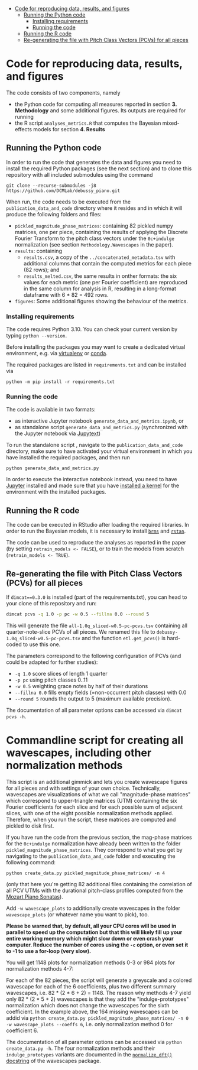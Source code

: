 <!-- TOC -->
* [Code for reproducing data, results, and figures](#code-for-reproducing-data-results-and-figures)
  * [Running the Python code](#running-the-python-code)
    * [Installing requirements](#installing-requirements)
    * [Running the code](#running-the-code)
  * [Running the R code](#running-the-r-code)
  * [Re-generating the file with Pitch Class Vectors (PCVs) for all pieces](#re-generating-the-file-with-pitch-class-vectors-pcvs-for-all-pieces)
<!-- TOC -->

# Code for reproducing data, results, and figures

The code consists of two components, namely

* the Python code for computing all measures reported in section **3. Methodology** and some additional figures. 
  Its outputs are required for running
* the R script `analyses_metrics.R` that computes the Bayesian mixed-effects models for section
  **4. Results**


## Running the Python code

In order to run the code that generates the data and figures you need to install the required Python packages 
(see the next section) and to clone this repository with all included submodules using the command

    git clone --recurse-submodules -j8 https://github.com/DCMLab/debussy_piano.git

When run, the code needs to be executed from the `publication_data_and_code` directory where it resides and
in which it will produce the following folders and files:

* `pickled_magnitude_phase_matrices`: containing 82 pickled numpy matrices, one per piece, containing the results of
  applying the Discrete Fourier Transform to the pitch class vectors under the `0c+indulge` normalization (see section 
  `Methodology.Wavescapes` in the paper).
* `results`: containing 
  * `results.csv`, a copy of the `../concatenated_metadata.tsv` with additional columns that contain the computed 
    metrics for each piece (82 rows); and 
  * `results_melted.csv`, the same results in onther formats: the six values for each metric (one per Fourier coefficient) 
    are reproduced in the same column for analysis in R, resulting in a long-format dataframe with 6 * 82 = 492 rows.
* `figures`: Some additional figures showing the behaviour of the metrics.

### Installing requirements

The code requires Python 3.10. You can check your current version by typing `python --version`.

Before installing the packages you may want to create a dedicated virtual environment, e.g. via
[virtualenv](www.virtualenv.org) or [conda](www.conda.io).

The required packages are listed in `requirements.txt` and can be installed via

    python -m pip install -r requirements.txt

### Running the code

The code is available in two formats:

* as interactive Jupyter notebook `generate_data_and_metrics.ipynb`, or
* as standalone script `generate_data_and_metrics.py` (synchronized with the Jupyter notebook via 
  [Jupytext](jupytext.readthedocs.io/))

To run the standalone script , navigate to the `publication_data_and_code` directory, make sure to have activated your
virtual environment in which you have installed the required packages, and then run

    python generate_data_and_metrics.py

In order to execute the interactive notebook instead, you need to have [Jupyter](http://jupyter.org/install) installed and made sure that you have 
[installed a kernel](https://ipython.readthedocs.io/en/latest/install/kernel_install.html#kernels-for-different-environments) 
for the environment with the installed packages.


## Running the R code

The code can be executed in RStudio after loading the required libraries. In order to run the Bayesian models, it is necessary to install [`brms`](https://cran.r-project.org/web/packages/brms/readme/README.html) and [`rstan`](https://github.com/stan-dev/rstan/wiki/RStan-Getting-Started).

The code can be used to reproduce the analyses as reported in the paper (by setting `retrain_models <- FALSE`), or to train the models from scratch (`retrain_models <- TRUE`).

## Re-generating the file with Pitch Class Vectors (PCVs) for all pieces

If `dimcat==0.3.0` is installed (part of the requirements.txt), you can head to your clone of this repository and run:

```bash
dimcat pcvs -q 1.0 -p pc -w 0.5 --fillna 0.0 --round 5
```

This will generate the file `all-1.0q_sliced-w0.5-pc-pcvs.tsv` containing all quarter-note-slice PCVs of all pieces.
We renamed this file to `debussy-1.0q_sliced-w0.5-pc-pcvs.tsv` and the function `etl.get_pcvs()` is hard-coded to use 
this one.

The parameters correspond to the following configuration of PCVs (and could be adapted for further studies):

* `-q 1.0` score slices of length 1 quarter
* `-p pc` using pitch classes 0..11
* `-w 0.5` weighting grace notes by half of their durations
* `--fillna 0.0` fills empty fields (=non-occurrent pitch classes) with 0.0
* `--round 5` rounds the output to 5 (maximum available precision).

The documentation of all parameter options can be accessed via `dimcat pcvs -h`.

# Commandline script for creating all wavescapes, including other normalization methods

This script is an additional gimmick and lets you create wavescape figures for all pieces and with settings of your own choice.
Technically, wavescapes are visualizations of what we call "magnitude-phase matrices" which correspond to upper-triangle matrices (UTM)
containing the six Fourier coefficients for each slice and for each possible sum of adjacent slices, with one of the eight 
possible normalization methods applied. Therefore, when you run the script, these matrices are computed and pickled to disk first.

If you have run the code from the previous section, the mag-phase matrices for the `0c+indulge` normalization have already been 
written to the folder `pickled_magnitude_phase_matrices`. They correspond to what you get by navigating to the `publication_data_and_code`
folder and executing the following command:

    python create_data.py pickled_magnitude_phase_matrices/ -n 4

(only that here you're getting 82 additional files containing the correlation of all PCV UTMs with the durational pitch-class profiles 
computed from the [Mozart Piano Sonatas](https://github.com/DCMLab/mozart_piano_sonatas/)).


Add `-w wavescape_plots` to additionally create wavescapes in the folder `wavescape_plots` (or whatever name you want to pick), too.

**Please be warned that, by default, all your CPU cores will be used in parallel to speed up the computation but that this will 
likely fill up your entire working memory which might slow down or even crash your computer. Reduce the number of cores using
the `-c` option, or even set it to -1 to use a for-loop (very slow).**

You will get 1148 plots for normalization methods 0-3 or 984 plots for normalization methods 4-7:

For each of the 82 pieces, the script will generate a greyscale and a colored wavescape for each of the 6 coefficients, plus two different
summary wavescapes, i.e. 82 * (2 * 6 + 2) = 1148. The reason why methods 4-7 yield only 82 * (2 * 5 + 2) wavescapes is that they add 
the "indulge-prototypes" normalization which does not change the wavescapes for the sixth coefficient. In the example above, the 164 
missing wavescapes can be addid via `python create_data.py pickled_magnitude_phase_matrices/ -n 0 -w wavescape_plots --coeffs 6`, 
i.e. only normalization method 0 for coefficient 6.

The documentation of all parameter options can be accessed via `python create_data.py -h`. The four normalization methods and their
`indulge_prototypes` variants are documented in the 
[`normalize_dft()` docstring](https://github.com/DCMLab/wavescapes/blob/master/wavescapes/dft.py#L202) of the 
wavescapes package.



